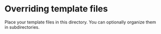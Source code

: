 # Overriding template files
Place your template files in this directory. You can optionally organize them in
subdirectories.
